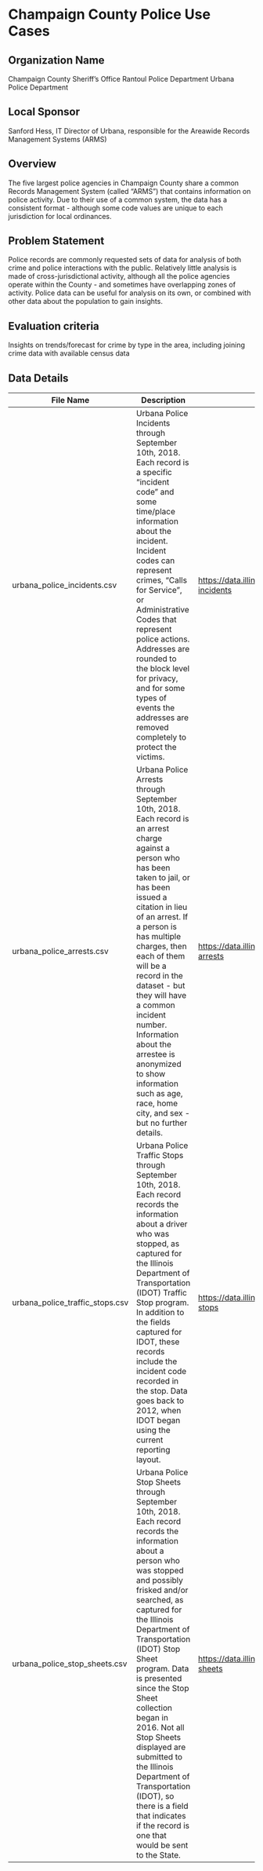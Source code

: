# Champaign County Police Use Cases

## Organization Name
Champaign County Sheriff’s Office
Rantoul Police Department
Urbana Police Department
 
## Local Sponsor
Sanford Hess, IT Director of Urbana, responsible for the Areawide Records Management Systems (ARMS) 

## Overview
The five largest police agencies in Champaign County share a common Records  Management System (called “ARMS”) that contains information on police activity.  Due to their use of a common system, the data has a consistent format - although some code values are unique to each jurisdiction for local ordinances.

## Problem Statement
Police records are commonly requested sets of data for analysis of both crime and police interactions with the public.  Relatively little analysis is made of cross-jurisdictional activity, although all the police agencies operate within the County - and sometimes have overlapping zones of activity.  Police data can be useful for analysis on its own, or combined with other data about the population to gain insights.  

## Evaluation criteria
Insights on trends/forecast for crime by type in the area, including joining crime data with available census data

## Data Details
| File Name | Description | Link |
| --------- | ----------- | ---- |
| urbana_police_incidents.csv | Urbana Police Incidents through September 10th, 2018.  Each record is a specific “incident code” and some time/place information about the incident.  Incident codes can represent crimes, “Calls for Service”, or Administrative Codes that represent police actions.  Addresses are rounded to the block level for privacy, and for some types of events the addresses are removed completely to protect the victims. | https://data.illinois.gov/dataset/police-incidents |
| urbana_police_arrests.csv | Urbana Police Arrests through September 10th, 2018.  Each record is an arrest charge against a person who has been taken to jail, or has been issued a citation in lieu of an arrest.  If a person is has multiple charges, then each of them will be a record in the dataset - but they will have a common incident number.  Information about the arrestee is anonymized to show information such as age, race, home city, and sex - but no further details. | https://data.illinois.gov/dataset/police-arrests | 
| urbana_police_traffic_stops.csv | Urbana Police Traffic Stops through September 10th, 2018.  Each record records the information about a driver who was stopped, as captured for the Illinois Department of Transportation (IDOT) Traffic Stop program.  In addition to the fields captured for IDOT, these records include the incident code recorded in the stop. Data goes back to 2012, when IDOT began using the current reporting layout. | https://data.illinois.gov/dataset/traffic-stops |
| urbana_police_stop_sheets.csv | Urbana Police Stop Sheets through September 10th, 2018.  Each record records the information about a person who was stopped and possibly frisked and/or searched, as captured for the Illinois Department of Transportation (IDOT) Stop Sheet program.    Data is presented since the Stop Sheet collection began in 2016.  Not all Stop Sheets displayed are submitted to the Illinois Department of Transportation (IDOT), so there is a field that indicates if the record is one that would be sent to the State. | https://data.illinois.gov/dataset/stop-sheets |
